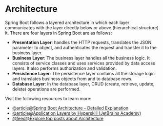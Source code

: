 # Architecture

Spring Boot follows a layered architecture in which each layer communicates with the layer directly below or above (hierarchical structure) it. There are four layers in Spring Boot are as follows:

- **Presentation Layer**: handles the HTTP requests, translates the JSON parameter to object, and authenticates the request and transfer it to the business layer.
- **Business Layer**: The business layer handles all the business logic. It consists of service classes and uses services provided by data access layers. It also performs authorization and validation.
- **Persistence Layer**: The persistence layer contains all the storage logic and translates business objects from and to database rows.
- **Database Layer**: In the database layer, CRUD (create, retrieve, update, delete) operations are performed.

Visit the following resources to learn more:

- [@article@Spring Boot Architecture – Detailed Explanation](https://www.interviewbit.com/blog/spring-boot-architecture)
- [@article@Application Layers by Hyperskill (JetBrains Academy)](https://hyperskill.org/learn/step/13971)
- [@feed@Explore top posts about Architecture](https://app.daily.dev/tags/architecture?ref=roadmapsh)
